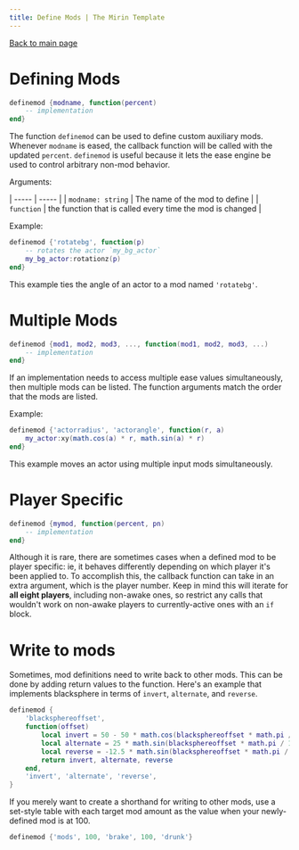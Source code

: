 ```yaml
---
title: Define Mods | The Mirin Template
---
```

[Back to main page](..)
# Defining Mods
```lua
definemod {modname, function(percent)
    -- implementation
end}
```
The function `definemod` can be used to define custom auxiliary mods. Whenever `modname` is eased, the callback function will be called with the updated `percent`. `definemod` is useful because it lets the ease engine be used to control arbitrary non-mod behavior.

Arguments:

| ----- | ----- |
| `modname: string` | The name of the mod to define |
| `function` | the function that is called every time the mod is changed |

Example:
```lua
definemod {'rotatebg', function(p)
    -- rotates the actor `my_bg_actor`
    my_bg_actor:rotationz(p)
end}
```
This example ties the angle of an actor to a mod named `'rotatebg'`. 

# Multiple Mods
```lua
definemod {mod1, mod2, mod3, ..., function(mod1, mod2, mod3, ...)
    -- implementation
end}
```
If an implementation needs to access multiple ease values simultaneously, then multiple mods can be listed. The function arguments match the order that the mods are listed.

Example:
```lua
definemod {'actorradius', 'actorangle', function(r, a)
    my_actor:xy(math.cos(a) * r, math.sin(a) * r)
end}
```
This example moves an actor using multiple input mods simultaneously.

# Player Specific
```lua
definemod {mymod, function(percent, pn)
    -- implementation
end}
```
Although it is rare, there are sometimes cases when a defined mod to be player specific: ie, it behaves differently depending on which player it's been applied to. To accomplish this, the callback function can take in an extra argument, which is the player number. Keep in mind this will iterate for **all eight players**, including non-awake ones, so restrict any calls that wouldn't work on non-awake players to currently-active ones with an `if` block.

# Write to mods
Sometimes, mod definitions need to write back to other mods. This can be done by adding return values to the function. Here's an example that implements blacksphere in terms of `invert`, `alternate`, and `reverse`.
```lua
definemod {
    'blacksphereoffset',
    function(offset)
        local invert = 50 - 50 * math.cos(blacksphereoffset * math.pi / 180)
        local alternate = 25 * math.sin(blacksphereoffset * math.pi / 180)
        local reverse = -12.5 * math.sin(blacksphereoffset * math.pi / 180)
        return invert, alternate, reverse
    end,
    'invert', 'alternate', 'reverse',
}
```
If you merely want to create a shorthand for writing to other mods, use a set-style table with each target mod amount as the value when your newly-defined mod is at 100.
```lua
definemod {'mods', 100, 'brake', 100, 'drunk'}
```
